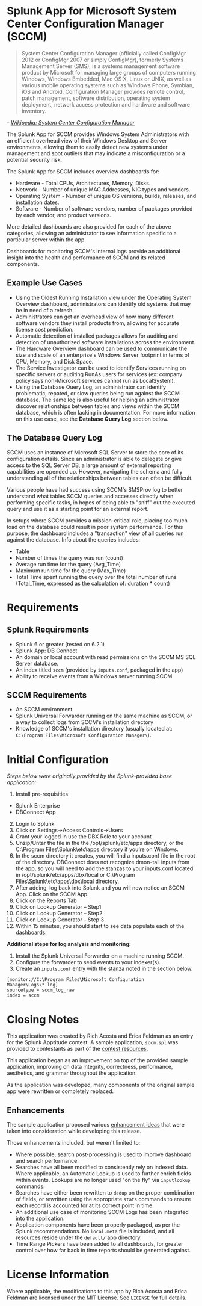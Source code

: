 # Splunk App for Microsoft System Center Configuration Manager (SCCM)
> System Center Configuration Manager (officially called ConfigMgr 2012 or ConfigMgr 2007 or simply ConfigMgr), formerly Systems Management Server (SMS), is a systems management software product by Microsoft for managing large groups of computers running Windows, Windows Embedded, Mac OS X, Linux or UNIX, as well as various mobile operating systems such as Windows Phone, Symbian, iOS and Android. Configuration Manager provides remote control, patch management, software distribution, operating system deployment, network access protection and hardware and software inventory.

_- [Wikipedia: System Center Configuration Manager](https://en.wikipedia.org/wiki/System_Center_Configuration_Manager)_

The Splunk App for SCCM provides Windows System Administrators with an efficient overhead view
of their Windows Desktop and Server environments, allowing them to easily detect new systems
under management and spot outliers that may indicate a misconfiguration or a potential security risk.

The Splunk App for SCCM includes overview dashboards for:
* Hardware - Total CPUs, Architectures, Memory, Disks.
* Network - Number of unique MAC Addresses, NIC types and vendors.
* Operating System - Number of unique OS versions, builds, releases, and installation dates.
* Software - Number of software vendors, number of packages provided by each vendor, and product versions.

More detailed dashboards are also provided for each of the above categories, allowing an administrator to
see information specific to a particular server within the app.

Dashboards for monitoring SCCM's internal logs provide an additional insight into the health and performance
of SCCM and its related components.

## Example Use Cases

* Using the Oldest Running Installation view under the Operating System Overview dashboard, administrators
can identify old systems that may be in need of a refresh.
* Administrators can get an overhead view of how many different software vendors they install products
from, allowing for accurate license cost prediction.
* Automatic detection of installed packages allows for auditing and detection of unauthorized software
installations across the environment.
* The Hardware Overview dashboard can be used to communicate the size and scale of an enterprise's
Windows Server footprint in terms of CPU, Memory, and Disk Space.
* The Service Investigator can be used to identify Services running on specific servers or auditing
RunAs users for services (ex: company policy says non-Microsoft services cannot run as LocalSystem).
* Using the Database Query Log, an administrator can identify problematic, repated, or slow queries
being run against the SCCM database. The same log is also useful for helping an administrator discover
relationships between tables and views within the SCCM database, which is often lacking in documentation.
For more information on this use case, see the **Database Query Log** section below.


## The Database Query Log
SCCM uses an instance of Microsoft SQL Server to store the core of its configuration details. Since an
administrator is able to delegate or give access to the SQL Server DB, a large amount of external reporting
capabilities are opended up. However, navigating the schema and fully understanding all of the relationships
between tables can often be difficult.

Various people have had success using SCCM's SMSProv log to better understand what tables SCCM queries and
accesses directly when performing specific tasks, in hopes of being able to "sniff" out the executed query
and use it as a starting point for an external report.

In setups where SCCM provides a mission-critical role, placing too much load on the database could result
in poor system performance. For this purpose, the dashboard includes a "transaction" view of all
queries run against the database. Info about the queries includes:

* Table
* Number of times the query was run (count)
* Average run time for the query (Avg_Time)
* Maximum run time for the query (Max_Time)
* Total Time spent running the query over the total number of runs (Total_Time, expressed as the calculation of: duration * count)



# Requirements

## Splunk Requirements
* Splunk 6 or greater (tested on 6.2.1)
* Splunk App: DB Connect
* An domain or local account with read permissions on the SCCM MS SQL Server database.
* An index titled `sccm` (provided by `inputs.conf`, packaged in the app)
* Ability to receive events from a Windows server running SCCM

## SCCM Requirements
* An SCCM environment
* Splunk Universal Forwarder running on the same machine as SCCM, or a way to collect logs from SCCM's installation directory
* Knowledge of SCCM's installation directory (usually located at: `C:\Program Files\Microsoft Configuration Manager\`).


# Initial Configuration
_Steps below were originally provided by the Splunk-provided base application:_

1. Install pre-requisities
  * Splunk Enterprise
  * DBConnect App
2. Login to Splunk
3. Click on Settings->Access Controls->Users
4. Grant your logged in use the DBX Role to your account
5. Unzip/Untar the file in the the /opt/splunk/etc/apps directory, or the C:\Program
Files\Splunk\etc\apps directory if you’re on Windows.
6. In the sccm directory it creates, you will find a inputs.conf file in the root of the directory.
DBConnect does not recognize dmon-tail inputs from the app, so you will need to add the stanzas to your inputs.conf located in /opt/splunk/etc/apps/dbx/local or C:\Program Files\Splunk\etc\apps\dbx\local directory.
7. After adding, log back into Splunk and you will now notice an SCCM App. Click on the SCCM App.
8. Click on the Reports Tab
9. Click on Lookup Generator – Step1
10. Click on Lookup Generator – Step2
11. Click on Lookup Generator – Step 3
12. Within 15 minutes, you should start to see data populate each of the dashboards.

**Additional steps for log analysis and monitoring:**

1. Install the Splunk Universal Forwarder on a machine running SCCM.
2. Configure the forwarder to send events to your indexer(s).
3. Create an `inputs.conf` entry with the stanza noted in the section below.

```
[monitor://C:\Program Files\Microsoft Configuration Manager\Logs\*.log]
sourcetype = sccm_log_raw
index = sccm
```


# Closing Notes 

This application was created by Rich Acosta and Erica Feldman as an entry
for the Splunk Apptitude contest. A sample application, `sccm.spl` was provided
to contestants as part of the [contest resources](http://splunk.challengepost.com/details/resources).

This application began as an improvement on top of the provided sample application, improving
on data integrity, correctness, performance, aesthetics, and grammar throughout the application.

As the application was developed, many components of the original sample app were rewritten
or completely replaced.

## Enhancements

The sample application proposed various [enhancement ideas](http://challenges.s3.amazonaws.com/splunk/SCCM%20-%20Sample%20App%20Install%20Instructions.pdf)
 that were taken into consideration while developing this release.

Those enhancements included, but weren't limited to:

* Where possible, search post-processing is used to improve dashboard and search performance. 
* Searches have all been modified to consistently rely on indexed data. Where applicable, an Automatic Lookup
is used to further enrich fields within events. Lookups are no longer used "on the fly" via `inputlookup` commands.
* Searches have either been rewritten to `dedup` on the proper combination of fields, or rewritten using the appropriate `stats`
commands to ensure each record is accounted for at its correct point in time.
* An additional use case of monitoring SCCM Logs has been integrated into the application.
* Application components have been properly packaged, as per the Splunk recommendations. No `local.meta` file is included,
and all resources reside under the `default/` app directory.
* Time Range Pickers have been added to all dashboards, for greater control over how far back in time reports should be generated
against.

# License Information
Where applicable, the modifications to this app by Rich Acosta and
Erica Feldman are licensed under the MIT License. See `LICENSE` for full details.

